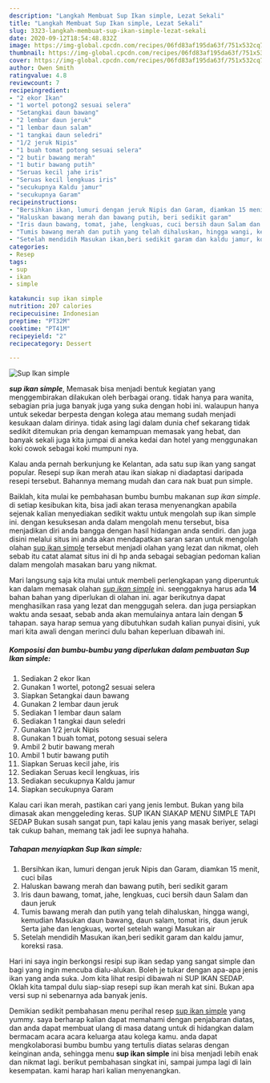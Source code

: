 ```yaml
---
description: "Langkah Membuat Sup Ikan simple, Lezat Sekali"
title: "Langkah Membuat Sup Ikan simple, Lezat Sekali"
slug: 3323-langkah-membuat-sup-ikan-simple-lezat-sekali
date: 2020-09-12T18:54:48.832Z
image: https://img-global.cpcdn.com/recipes/06fd83af195da63f/751x532cq70/sup-ikan-simple-foto-resep-utama.jpg
thumbnail: https://img-global.cpcdn.com/recipes/06fd83af195da63f/751x532cq70/sup-ikan-simple-foto-resep-utama.jpg
cover: https://img-global.cpcdn.com/recipes/06fd83af195da63f/751x532cq70/sup-ikan-simple-foto-resep-utama.jpg
author: Owen Smith
ratingvalue: 4.8
reviewcount: 7
recipeingredient:
- "2 ekor Ikan"
- "1 wortel potong2 sesuai selera"
- "Setangkai daun bawang"
- "2 lembar daun jeruk"
- "1 lembar daun salam"
- "1 tangkai daun seledri"
- "1/2 jeruk Nipis"
- "1 buah tomat potong sesuai selera"
- "2 butir bawang merah"
- "1 butir bawang putih"
- "Seruas kecil jahe iris"
- "Seruas kecil lengkuas iris"
- "secukupnya Kaldu jamur"
- "secukupnya Garam"
recipeinstructions:
- "Bersihkan ikan, lumuri dengan jeruk Nipis dan Garam, diamkan 15 menit, cuci bilas"
- "Haluskan bawang merah dan bawang putih, beri sedikit garam"
- "Iris daun bawang, tomat, jahe, lengkuas, cuci bersih daun Salam dan daun jeruk"
- "Tumis bawang merah dan putih yang telah dihaluskan, hingga wangi, kemudian Masukan daun bawang, daun salam, tomat iris, daun jeruk Serta jahe dan lengkuas, wortel setelah wangi Masukan air"
- "Setelah mendidih Masukan ikan,beri sedikit garam dan kaldu jamur, koreksi rasa."
categories:
- Resep
tags:
- sup
- ikan
- simple

katakunci: sup ikan simple 
nutrition: 207 calories
recipecuisine: Indonesian
preptime: "PT32M"
cooktime: "PT41M"
recipeyield: "2"
recipecategory: Dessert

---
```



![Sup Ikan simple](https://img-global.cpcdn.com/recipes/06fd83af195da63f/751x532cq70/sup-ikan-simple-foto-resep-utama.jpg)

<b><i>sup ikan simple</i></b>, Memasak bisa menjadi bentuk kegiatan yang menggembirakan dilakukan oleh berbagai orang. tidak hanya para wanita, sebagian pria juga banyak juga yang suka dengan hobi ini. walaupun hanya untuk sekedar berpesta dengan kolega atau memang sudah menjadi kesukaan dalam dirinya. tidak asing lagi dalam dunia chef sekarang tidak sedikit ditemukan pria dengan kemampuan memasak yang hebat, dan banyak sekali juga kita jumpai di aneka kedai dan hotel yang menggunakan koki cowok sebagai koki mumpuni nya.

Kalau anda pernah berkunjung ke Kelantan, ada satu sup ikan yang sangat popular. Resepi sup ikan merah atau ikan siakap ni diadaptasi daripada resepi tersebut. Bahannya memang mudah dan cara nak buat pun simple.

Baiklah, kita mulai ke pembahasan bumbu bumbu makanan <i>sup ikan simple</i>. di setiap kesibukan kita, bisa jadi akan terasa menyenangkan apabila sejenak kalian menyediakan sedikit waktu untuk mengolah sup ikan simple ini. dengan kesuksesan anda dalam mengolah menu tersebut, bisa menjadikan diri anda bangga dengan hasil hidangan anda sendiri. dan juga disini melalui situs ini anda akan mendapatkan saran saran untuk mengolah olahan <u>sup ikan simple</u> tersebut menjadi olahan yang lezat dan nikmat, oleh sebab itu catat alamat situs ini di hp anda sebagai sebagian pedoman kalian dalam mengolah masakan baru yang nikmat.


Mari langsung saja kita mulai untuk membeli perlengkapan yang diperuntuk kan dalam memasak olahan <u><i>sup ikan simple</i></u> ini. seenggaknya harus ada <b>14</b> bahan bahan yang diperlukan di olahan ini. agar berikutnya dapat menghasilkan rasa yang lezat dan menggugah selera. dan juga persiapkan waktu anda sesaat, sebab anda akan memulainya antara lain dengan <b>5</b> tahapan. saya harap semua yang dibutuhkan sudah kalian punyai disini, yuk mari kita awali dengan merinci dulu bahan keperluan dibawah ini.

<!--inarticleads1-->

##### Komposisi dan bumbu-bumbu yang diperlukan dalam pembuatan Sup Ikan simple:

1. Sediakan 2 ekor Ikan
1. Gunakan 1 wortel, potong2 sesuai selera
1. Siapkan Setangkai daun bawang
1. Gunakan 2 lembar daun jeruk
1. Sediakan 1 lembar daun salam
1. Sediakan 1 tangkai daun seledri
1. Gunakan 1/2 jeruk Nipis
1. Gunakan 1 buah tomat, potong sesuai selera
1. Ambil 2 butir bawang merah
1. Ambil 1 butir bawang putih
1. Siapkan Seruas kecil jahe, iris
1. Sediakan Seruas kecil lengkuas, iris
1. Sediakan secukupnya Kaldu jamur
1. Siapkan secukupnya Garam


Kalau cari ikan merah, pastikan cari yang jenis lembut. Bukan yang bila dimasak akan menggeleding keras. SUP IKAN SIAKAP MENU SIMPLE TAPI SEDAP Bukan susah sangat pun, tapi kalau jenis yang masak beriyer, selagi tak cukup bahan, memang tak jadi lee supnya hahaha. 

<!--inarticleads2-->

##### Tahapan menyiapkan Sup Ikan simple:

1. Bersihkan ikan, lumuri dengan jeruk Nipis dan Garam, diamkan 15 menit, cuci bilas
1. Haluskan bawang merah dan bawang putih, beri sedikit garam
1. Iris daun bawang, tomat, jahe, lengkuas, cuci bersih daun Salam dan daun jeruk
1. Tumis bawang merah dan putih yang telah dihaluskan, hingga wangi, kemudian Masukan daun bawang, daun salam, tomat iris, daun jeruk Serta jahe dan lengkuas, wortel setelah wangi Masukan air
1. Setelah mendidih Masukan ikan,beri sedikit garam dan kaldu jamur, koreksi rasa.


Hari ini saya ingin berkongsi resipi sup ikan sedap yang sangat simple dan bagi yang ingin mencuba dialu-alukan. Boleh je tukar dengan apa-apa jenis ikan yang anda suka. Jom kita lihat resipi dibawah ni SUP IKAN SEDAP. Oklah kita tampal dulu siap-siap resepi sup ikan merah kat sini. Bukan apa versi sup ni sebenarnya ada banyak jenis. 

Demikian sedikit pembahasan menu perihal resep <u>sup ikan simple</u> yang yummy. saya berharap kalian dapat memahami dengan penjabaran diatas, dan anda dapat membuat ulang di masa datang untuk di hidangkan dalam bermacam acara acara keluarga atau kolega kamu. anda dapat mengkolaborasi bumbu bumbu yang tertulis diatas selaras dengan keinginan anda, sehingga menu <b>sup ikan simple</b> ini bisa menjadi lebih enak dan nikmat lagi. berikut pembahasan singkat ini, sampai jumpa lagi di lain kesempatan. kami harap hari kalian menyenangkan.
